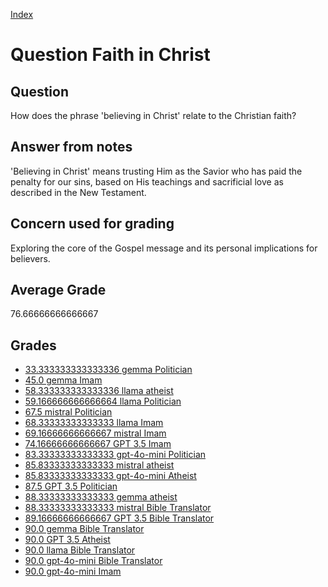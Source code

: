 
[Index](../../index.md)
# Question Faith in Christ
## Question
How does the phrase 'believing in Christ' relate to the Christian faith?

## Answer from notes
'Believing in Christ' means trusting Him as the Savior who has paid the penalty for our sins, based on His teachings and sacrificial love as described in the New Testament.

## Concern used for grading
Exploring the core of the Gospel message and its personal implications for believers.

## Average Grade
76.66666666666667

## Grades
 * [33.333333333333336 gemma Politician](../answers/gemma_Politician/Faith_in_Christ.md)
 * [45.0 gemma Imam](../answers/gemma_Imam/Faith_in_Christ.md)
 * [58.333333333333336 llama atheist](../answers/llama_atheist/Faith_in_Christ.md)
 * [59.166666666666664 llama Politician](../answers/llama_Politician/Faith_in_Christ.md)
 * [67.5 mistral Politician](../answers/mistral_Politician/Faith_in_Christ.md)
 * [68.33333333333333 llama Imam](../answers/llama_Imam/Faith_in_Christ.md)
 * [69.16666666666667 mistral Imam](../answers/mistral_Imam/Faith_in_Christ.md)
 * [74.16666666666667 GPT 3.5 Imam](../answers/GPT_3.5_Imam/Faith_in_Christ.md)
 * [83.33333333333333 gpt-4o-mini Politician](../answers/gpt-4o-mini_Politician/Faith_in_Christ.md)
 * [85.83333333333333 mistral atheist](../answers/mistral_atheist/Faith_in_Christ.md)
 * [85.83333333333333 gpt-4o-mini Atheist](../answers/gpt-4o-mini_Atheist/Faith_in_Christ.md)
 * [87.5 GPT 3.5 Politician](../answers/GPT_3.5_Politician/Faith_in_Christ.md)
 * [88.33333333333333 gemma atheist](../answers/gemma_atheist/Faith_in_Christ.md)
 * [88.33333333333333 mistral Bible Translator](../answers/mistral_Bible_Translator/Faith_in_Christ.md)
 * [89.16666666666667 GPT 3.5 Bible Translator](../answers/GPT_3.5_Bible_Translator/Faith_in_Christ.md)
 * [90.0 gemma Bible Translator](../answers/gemma_Bible_Translator/Faith_in_Christ.md)
 * [90.0 GPT 3.5 Atheist](../answers/GPT_3.5_Atheist/Faith_in_Christ.md)
 * [90.0 llama Bible Translator](../answers/llama_Bible_Translator/Faith_in_Christ.md)
 * [90.0 gpt-4o-mini Bible Translator](../answers/gpt-4o-mini_Bible_Translator/Faith_in_Christ.md)
 * [90.0 gpt-4o-mini Imam](../answers/gpt-4o-mini_Imam/Faith_in_Christ.md)
